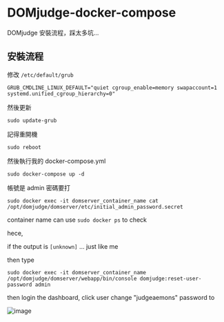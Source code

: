 # DOMjudge-docker-compose

DOMjudge 安裝流程，踩太多坑...

## 安裝流程

修改 ``` /etc/default/grub ```
```
GRUB_CMDLINE_LINUX_DEFAULT="quiet cgroup_enable=memory swapaccount=1 systemd.unified_cgroup_hierarchy=0"
```
然後更新
```
sudo update-grub
```
記得重開機
```
sudo reboot
```

然後執行我的 docker-compose.yml

```
sudo docker-compose up -d
```

帳號是 admin
密碼要打
```
sudo docker exec -it domserver_container_name cat /opt/domjudge/domserver/etc/initial_admin_password.secret
```
container name can use ```sudo docker ps``` to check

hece, 

if the output is ```[unknown]``` ... just like me

then type

```
sudo docker exec -it domserver_container_name /opt/domjudge/domserver/webapp/bin/console domjudge:reset-user-password admin
```

then login the dashboard, click user
change "judgeaemons" password to ``` ```

![image](https://user-images.githubusercontent.com/50062014/199960685-2db1e22b-6e95-4afb-88e0-7e668f1c15e8.png)


